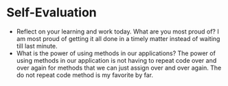 # Self-Evaluation

- Reflect on your learning and work today. What are you most proud of?
  I am most proud of getting it all done in a timely matter instead of waiting till last minute.
- What is the power of using methods in our applications?
  The power of using methods in our application is not having to repeat code over and over again for methods that we can just assign over and over again. The do not repeat code method is my favorite by far.
